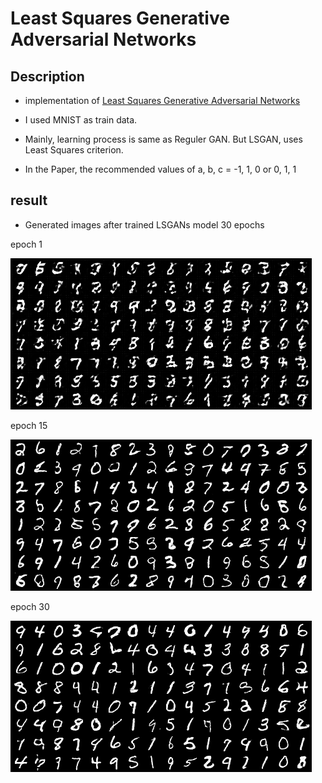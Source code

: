 # Least Squares Generative Adversarial Networks

## Description

- implementation of [Least Squares Generative Adversarial Networks](https://arxiv.org/pdf/1611.04076.pdf)

- I used MNIST as train data.

- Mainly, learning process is same as Reguler GAN. But LSGAN, uses Least Squares criterion.

- In the Paper, the recommended values of a, b, c = -1, 1, 0 or 0, 1, 1

## result

- Generated images after trained LSGANs model 30 epochs

epoch 1

![](./data/generated/epoch_001.png)

epoch 15

![](./data/generated/epoch_015.png)

epoch 30

![](./data/generated/epoch_030.png)






